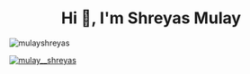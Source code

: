 <h1 align="center">Hi 👋, I'm Shreyas Mulay</h1>

<p align="left"> <img src="https://komarev.com/ghpvc/?username=mulayshreyas&label=Profile%20views&color=0e75b6&style=flat" alt="mulayshreyas" /> </p>

<p align="left"> <a href="https://twitter.com/mulay__shreyas" target="blank"><img src="https://img.shields.io/twitter/follow/mulay__shreyas?logo=twitter&style=for-the-badge" alt="mulay__shreyas" /></a> </p>


